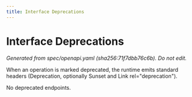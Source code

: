 ```yaml
---
title: Interface Deprecations
---
```


# Interface Deprecations

_Generated from spec/openapi.yaml (sha256:71f7dbb76c6b). Do not edit._

When an operation is marked deprecated, the runtime emits standard headers (Deprecation, optionally Sunset and Link rel="deprecation").

No deprecated endpoints.

